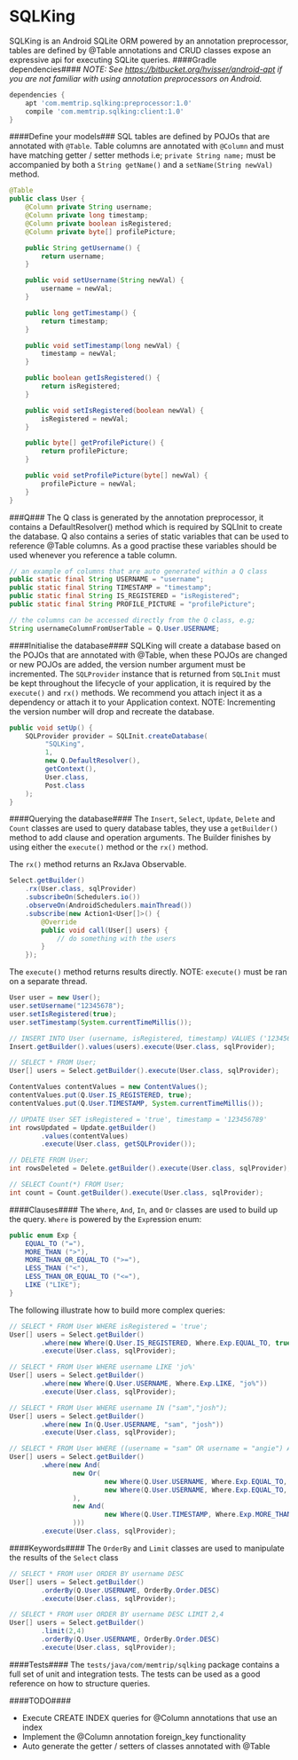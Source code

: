 SQLKing
======================

SQLKing is an Android SQLite ORM powered by an annotation preprocessor, tables are defined by @Table
annotations and CRUD classes expose an expressive api for executing SQLite queries.
####Gradle dependencies####
*NOTE: See https://bitbucket.org/hvisser/android-apt if you are not familiar with using annotation
preprocessors on Android.*
```groovy
dependencies {
    apt 'com.memtrip.sqlking:preprocessor:1.0'
    compile 'com.memtrip.sqlking:client:1.0'
}
```

####Define your models###
SQL tables are defined by POJOs that are annotated with `@Table`. Table columns are annotated with `@Column`
and must have matching getter / setter methods i.e; `private String name;` must be accompanied by both a
`String getName()` and a `setName(String newVal)` method.

```java
@Table
public class User {
    @Column private String username;
    @Column private long timestamp;
    @Column private boolean isRegistered;
    @Column private byte[] profilePicture;

    public String getUsername() {
        return username;
    }

    public void setUsername(String newVal) {
        username = newVal;
    }

    public long getTimestamp() {
        return timestamp;
    }

    public void setTimestamp(long newVal) {
        timestamp = newVal;
    }

    public boolean getIsRegistered() {
        return isRegistered;
    }

    public void setIsRegistered(boolean newVal) {
        isRegistered = newVal;
    }

    public byte[] getProfilePicture() {
        return profilePicture;
    }

    public void setProfilePicture(byte[] newVal) {
        profilePicture = newVal;
    }
}
```

###Q###
The Q class is generated by the annotation preprocessor, it contains a DefaultResolver() method
which is required by SQLInit to create the database. Q also contains a series of static variables
that can be used to reference @Table columns. As a good practise these variables should be used
whenever you reference a table column.

```java
// an example of columns that are auto generated within a Q class
public static final String USERNAME = "username";
public static final String TIMESTAMP = "timestamp";
public static final String IS_REGISTERED = "isRegistered";
public static final String PROFILE_PICTURE = "profilePicture";

// the columns can be accessed directly from the Q class, e.g;
String usernameColumnFromUserTable = Q.User.USERNAME;
```

####Initialise the database####
SQLKing will create a database based on the POJOs that are annotated with @Table,
when these POJOs are changed or new POJOs are added, the version number argument must be incremented.
The `SQLProvider` instance that is returned from `SQLInit` must be kept throughout the lifecycle of your application,
it is required by the `execute()` and `rx()` methods. We recommend you attach inject it as a dependency or attach
it to your Application context.
NOTE: Incrementing the version number will drop and recreate the database.

```java
public void setUp() {
    SQLProvider provider = SQLInit.createDatabase(
         "SQLKing",
         1,
         new Q.DefaultResolver(),
         getContext(),
         User.class,
         Post.class
    );
}
```

####Querying the database####
The `Insert`, `Select`, `Update`, `Delete` and `Count` classes are used to query database tables,
they use a `getBuilder()` method to add clause and operation arguments. The Builder finishes by
using either the `execute()` method or the `rx()` method.

The `rx()` method returns an RxJava Observable.

```java
Select.getBuilder()
    .rx(User.class, sqlProvider)
    .subscribeOn(Schedulers.io())
    .observeOn(AndroidSchedulers.mainThread())
    .subscribe(new Action1<User[]>() {
        @Override
        public void call(User[] users) {
            // do something with the users
        }
    });
```

The `execute()` method returns results directly. NOTE: `execute()` must be ran on a separate thread.

```java
User user = new User();
user.setUsername("12345678");
user.setIsRegistered(true);
user.setTimestamp(System.currentTimeMillis());

// INSERT INTO User (username, isRegistered, timestamp) VALUES ('12345678',true,632348968244);
Insert.getBuilder().values(users).execute(User.class, sqlProvider);
```

```java
// SELECT * FROM User;
User[] users = Select.getBuilder().execute(User.class, sqlProvider);
```

```java
ContentValues contentValues = new ContentValues();
contentValues.put(Q.User.IS_REGISTERED, true);
contentValues.put(Q.User.TIMESTAMP, System.currentTimeMillis());

// UPDATE User SET isRegistered = 'true', timestamp = '123456789'
int rowsUpdated = Update.getBuilder()
        .values(contentValues)
        .execute(User.class, getSQLProvider());
```

```java
// DELETE FROM User;
int rowsDeleted = Delete.getBuilder().execute(User.class, sqlProvider);
```

```java
// SELECT Count(*) FROM User;
int count = Count.getBuilder().execute(User.class, sqlProvider);
```

####Clauses####
The `Where`, `And`, `In`, and `Or` classes are used to build up the query.
`Where` is powered by the `Exp`ression enum:

```java
public enum Exp {
	EQUAL_TO ("="),
	MORE_THAN (">"),
	MORE_THAN_OR_EQUAL_TO (">="),
	LESS_THAN ("<"),
	LESS_THAN_OR_EQUAL_TO ("<="),
	LIKE ("LIKE");
}
``` 

The following illustrate how to build more complex queries: 

```java
// SELECT * FROM User WHERE isRegistered = 'true';
User[] users = Select.getBuilder()
        .where(new Where(Q.User.IS_REGISTERED, Where.Exp.EQUAL_TO, true))
        .execute(User.class, sqlProvider);
```

```java
// SELECT * FROM User WHERE username LIKE 'jo%'
User[] users = Select.getBuilder()
        .where(new Where(Q.User.USERNAME, Where.Exp.LIKE, "jo%"))
        .execute(User.class, sqlProvider);
```

```java
// SELECT * FROM User WHERE username IN ("sam","josh");
User[] users = Select.getBuilder()
        .where(new In(Q.User.USERNAME, "sam", "josh"))
        .execute(User.class, sqlProvider);
```

```java
// SELECT * FROM User WHERE ((username = "sam" OR username = "angie") AND (timestamp >= 1234567890));
User[] users = Select.getBuilder()
		.where(new And(
                new Or(
                        new Where(Q.User.USERNAME, Where.Exp.EQUAL_TO, "sam"),
                        new Where(Q.User.USERNAME, Where.Exp.EQUAL_TO, "angie")
                ),
                new And(
                        new Where(Q.User.TIMESTAMP, Where.Exp.MORE_THAN_OR_EQUAL_TO, 1234567890)
                )))
        .execute(User.class, sqlProvider);
```

####Keywords####
The `OrderBy` and `Limit` classes are used to manipulate the results of the `Select` class

```java
// SELECT * FROM user ORDER BY username DESC
User[] users = Select.getBuilder()
        .orderBy(Q.User.USERNAME, OrderBy.Order.DESC)
        .execute(User.class, sqlProvider);
```

```java
// SELECT * FROM user ORDER BY username DESC LIMIT 2,4
User[] users = Select.getBuilder()
        .limit(2,4)
        .orderBy(Q.User.USERNAME, OrderBy.Order.DESC)
        .execute(User.class, sqlProvider);
```

####Tests####
The `tests/java/com/memtrip/sqlking` package contains a full set of unit and integration tests. The
tests can be used as a good reference on how to structure queries.

####TODO####
- Execute CREATE INDEX queries for @Column annotations that use an index
- Implement the @Column annotation foreign_key functionality
- Auto generate the getter / setters of classes annotated with @Table